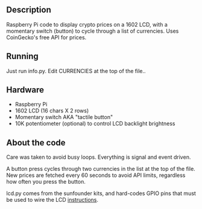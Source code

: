 ## Description

Raspberry Pi code to display crypto prices on a 1602 LCD, with a momentary switch (button) to cycle through a list of currencies. Uses CoinGecko's free API for prices.

## Running
Just run info.py. Edit CURRENCIES at the top of the file..

## Hardware
* Raspberry Pi
* 1602 LCD (16 chars X 2 rows)
* Momentary switch AKA "tactile button"
* 10K potentiometer (optional) to control LCD backlight brightness

## About the code
Care was taken to avoid busy loops. Everything is signal and event driven.

A button press cycles through two currencies in the list at the top of the file. New prices are fetched every 60 seconds to avoid API limits, regardless how often you press the button.

lcd.py comes from the sunfounder kits, and hard-codes GPIO pins that must be used to wire the LCD [instructions](http://wiki.sunfounder.cc/index.php?title=LCD1602_Module).
